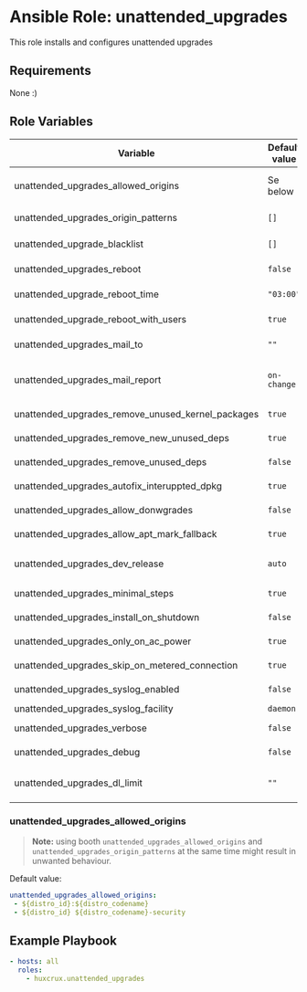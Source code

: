 # Ansible Role: unattended_upgrades

This role installs and configures unattended upgrades

## Requirements

None :)

## Role Variables

| Variable    | Default value | Valid options |
| ----------- | ------------- | ------------- |
| unattended_upgrades_allowed_origins | Se below | A list of allowed origins |
| unattended_upgrades_origin_patterns | `[]` | A list of origins |
| unattended_upgrade_blacklist        | `[]`       | A list of packages   |
| unattended_upgrades_reboot          | `false`       | `false`, `true`        |
| unattended_upgrade_reboot_time      | `"03:00"`       | A valid timestamp   |
|unattended_upgrade_reboot_with_users | `true` | `false`, `true` |
| unattended_upgrades_mail_to         | `""`       | A valid email   |
| unattended_upgrades_mail_report     | `on-change` |  `always`,  `only-on-error`,  `on-change`
| unattended_upgrades_remove_unused_kernel_packages | `true` | `false`, `true` |
| unattended_upgrades_remove_new_unused_deps | `true` | `false`, `true` |
| unattended_upgrades_remove_unused_deps | `false` | `false`, `true` |
| unattended_upgrades_autofix_interuppted_dpkg | `true` | `false`, `true` |
| unattended_upgrades_allow_donwgrades | `false` | `false`, `true` |
| unattended_upgrades_allow_apt_mark_fallback | `true` | `false`, `true` |
| unattended_upgrades_dev_release     | `auto` | `true`, `false`, `auto` |
| unattended_upgrades_minimal_steps   | `true` | `false`, `true` |
| unattended_upgrades_install_on_shutdown | `false` | `false`, `true` |
| unattended_upgrades_only_on_ac_power | `true` | `false`, `true` |
| unattended_upgrades_skip_on_metered_connection | `true` | `false`, `true` |
| unattended_upgrades_syslog_enabled  | `false` | `false`, `true` |
| unattended_upgrades_syslog_facility | `daemon` | -- |
| unattended_upgrades_verbose         | `false` | `false`, `true` |
| unattended_upgrades_debug           | `false` | `false`, `true` |
| unattended_upgrades_dl_limit        | `""` | An int (indicating kb/s) |


### unattended_upgrades_allowed_origins

> **Note:** using booth `unattended_upgrades_allowed_origins` and `unattended_upgrades_origin_patterns` at the same time might result in unwanted behaviour.

Default value:
```yaml
unattended_upgrades_allowed_origins:
 - ${distro_id}:${distro_codename}
 - ${distro_id} ${distro_codename}-security
```

## Example Playbook

```yaml
- hosts: all
  roles:
    - huxcrux.unattended_upgrades
```
